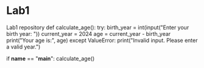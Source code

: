 # Lab1
Lab1 repository
def calculate_age():
    try:
        birth_year = int(input("Enter your birth year: "))
        current_year = 2024 
        age = current_year - birth_year
        print("Your age is:", age)
    except ValueError:
        print("Invalid input. Please enter a valid year.")

if __name__ == "__main__":
    calculate_age()
